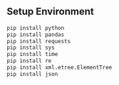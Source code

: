 ## Setup Environment

```bash
pip install python
pip install pandas
pip install requests
pip install sys
pip install time
pip install re
pip install xml.etree.ElementTree
pip install json
```
